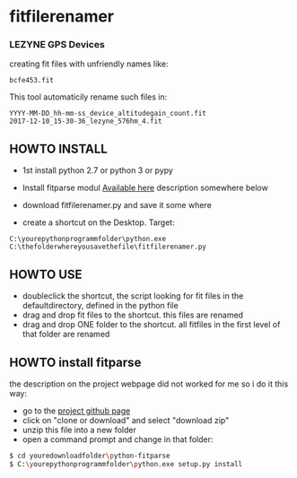 # fitfilerenamer

### LEZYNE GPS Devices
creating fit files with unfriendly names like:
```
bcfe453.fit
```
This tool automaticily rename such files in:
```
YYYY-MM-DD_hh-mm-ss_device_altitudegain_count.fit
2017-12-10_15-30-36_lezyne_576hm_4.fit
```
HOWTO INSTALL
-----------------------------------

  * 1st install python 2.7 or python 3 or pypy

  * Install fitparse modul
    [Available here](http://dtcooper.github.com/python-fitparse/)
description somewhere below
  * download fitfilerenamer.py and save it some where
  * create a shortcut on the Desktop. Target:
  ```
  C:\yourepythonprogrammfolder\python.exe C:\thefolderwhereyousavethefile\fitfilerenamer.py
```
## HOWTO USE
* doubleclick the shortcut, the script looking for fit files in the defaultdirectory, defined in the python file
* drag and drop fit files to the shortcut. this files are renamed
* drag and drop ONE folder to the shortcut. all fitfiles in the first level of that folder are renamed

## HOWTO install fitparse
the description on the project webpage did not worked for me so i do it this way:
* go to the [project github page](https://github.com/dtcooper/python-fitparse)
* click on "clone or download" and select "download zip"
* unzip this file into a new folder
* open a command prompt and change in that folder:
```sh
$ cd youredownloadfolder\python-fitparse
$ C:\yourepythonprogrammfolder\python.exe setup.py install
```

